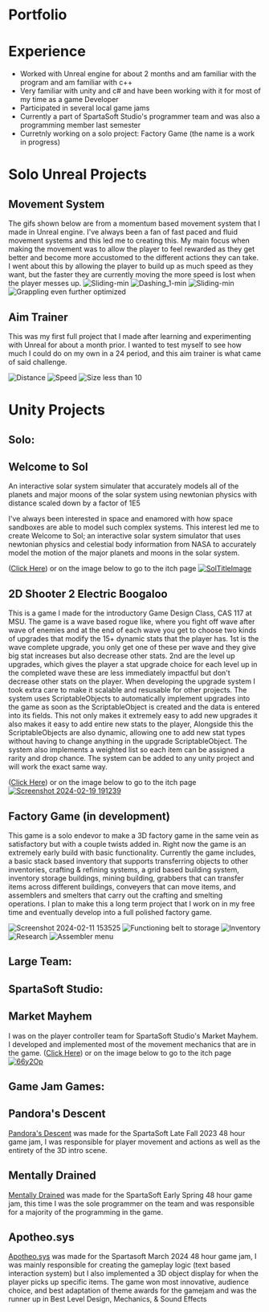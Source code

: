 # Portfolio

# Experience 
- Worked with Unreal engine for about 2 months and am familiar with the program and am familiar with c++ 
- Very familiar with unity and c# and have been working with it for most of my time as a game Developer
- Participated in several local game jams
- Currently a part of SpartaSoft Studio's programmer team and was also a programming member last semester
- Curretnly working on a solo project: Factory Game (the name is a work in progress)
# Solo Unreal Projects

## Movement System
The gifs shown below are from a momentum based movement system that I made in Unreal engine. I've always been a fan of fast paced and fluid movement systems and this led me to creating this. My main focus when making the movement was to allow the player to feel rewarded as they get better and become more accustomed to the different actions they can take. I went about this by allowing the player to build up as much speed as they want, but the faster they are currently moving the more speed is lost when the player messes up. 
![Sliding-min](https://github.com/PlagatonicRed/Portfolio/assets/144390798/c977faec-f65d-48cb-9e76-0f2324615def)
![Dashing_1-min](https://github.com/PlagatonicRed/Portfolio/assets/144390798/a2ee228f-d766-4e90-a3b5-4e04217c484a)
![Sliding-min](https://github.com/PlagatonicRed/Portfolio/assets/144390798/d71f71e7-7720-4106-9c65-7139719e48be)
![Grappling even further optimized](https://github.com/PlagatonicRed/Portfolio/assets/144390798/bce2f308-d2ca-4ee7-9e80-56f6167091ec)

## Aim Trainer
This was my first full project that I made after learning and experimenting with Unreal for about a month prior. I wanted to test myself to see how much I could do on my own in a 24 period, and this aim trainer is what came of said challenge.

![Distance](https://github.com/PlagatonicRed/Portfolio/assets/144390798/c52ea8ca-ca65-448c-890b-3f5828c44628)
![Speed](https://github.com/PlagatonicRed/Portfolio/assets/144390798/43786bc8-f825-455d-bf09-52558531ee44)
![Size less than 10](https://github.com/PlagatonicRed/Portfolio/assets/144390798/533e3fa7-8541-49ef-984a-531b792d0470)

# Unity Projects
## Solo:
## Welcome to Sol 
An interactive solar system simulater that accurately models all of the planets and major moons of the solar system using newtonian physics with distance scaled down by a factor of 1E5

I've always been interested in space and enamored with how space sandboxes are able to model such complex systems. This interest led me to create Welcome to Sol; an interactive solar system simulator that uses newtonian physics and celestial body information from NASA to accurately model the motion of the major planets and moons in the solar system. 

([Click Here](https://plagatonicred.itch.io/welcome-to-sol)) or on the image below to go to the itch page
[![SolTitleImage](https://github.com/PlagatonicRed/Portfolio/assets/144390798/0f6c6596-24fa-41c7-92d0-f1917006924c)](https://plagatonicred.itch.io/welcome-to-sol)

## 2D Shooter 2 Electric Boogaloo
This is a game I made for the introductory Game Design Class, CAS 117 at MSU. The game is a wave based rogue like, where you fight off wave after wave of enemies and at the end of each wave you get to choose two kinds of upgrades that modify the 15+ dynamic stats that the player has. 1st is the wave complete upgrade, you only get one of these per wave and they give big stat increases but also decrease other stats. 2nd are the level up upgrades, which gives the player a stat upgrade choice for each level up in the completed wave these are less immediately impactful but don't decrease other stats on the player. When developing the upgrade system I took extra care to make it scalable and resusable for other projects. The system uses ScriptableObjects to automatically implement upgrades into the game as soon as the ScriptableObject is created and the data is entered into its fields. This not only makes it extremely easy to add new upgrades it also makes it easy to add entire new stats to the player, Alongside this the ScriptableObjects are also dynamic, allowing one to add new stat types without having to change anything in the upgrade ScriptableObject. The system also implements a weighted list so each item can be assigned a rarity and drop chance. The system can be added to any unity project and will work the exact same way. 

([Click Here](https://plagatonicred.itch.io/2d-shooter-two-electric-boogaloo)) or on the image below to go to the itch page
[![Screenshot 2024-02-19 191239](https://github.com/PlagatonicRed/Portfolio/assets/144390798/8cd17511-5036-4501-ac00-6fffed15f84a)](https://plagatonicred.itch.io/2d-shooter-two-electric-boogaloo)
## Factory Game (in development)
This game is a solo endevor to make a 3D factory game in the same vein as satisfactory but with a couple twists added in.
Right now the game is an extremely early build with basic functionality. Currently the game includes, a basic stack based inventory that supports transferring objects to other inventories, crafting & refining systems, a grid based building system, inventory storage buildings, mining building, grabbers that can transfer items across different buildings, conveyers that can move items, and assemblers and smelters that carry out the crafting and smelting operations. I plan to make this a long term project that I work on in my free time and eventually develop into a full polished factory game.

![Screenshot 2024-02-11 153525](https://github.com/PlagatonicRed/Portfolio/assets/144390798/cdd81e24-fd99-4c4d-a9b2-246a7b023954)
![Functioning belt to storage](https://github.com/PlagatonicRed/Portfolio/assets/144390798/0a017ed2-5a65-40e3-80a6-6a27e3b4b963)
![Inventory](https://github.com/PlagatonicRed/Portfolio/assets/144390798/42a68dc6-6012-4fd7-95b4-80acb0d2d517)
![Research](https://github.com/PlagatonicRed/Portfolio/assets/144390798/09e733aa-f3b9-4611-b614-c1b571c182ee)
![Assembler menu](https://github.com/PlagatonicRed/Portfolio/assets/144390798/b3b37c91-d2c0-48a3-aee1-c46c80c739e5)

## Large Team:
## SpartaSoft Studio:
## Market Mayhem

I was on the player controller team for SpartaSoft Studio's Market Mayhem. I developed and implemented most of the movement mechanics that are in the game. 
([Click Here](https://spartasoftstudio.itch.io/market-mayhem)) or on the image below to go to the itch page
[![66y2Op](https://github.com/PlagatonicRed/Portfolio/assets/144390798/45069d88-906a-4a75-a159-717cc8a6e7e1)](https://spartasoftstudio.itch.io/market-mayhem)
## Game Jam Games:
## Pandora's Descent

[Pandora's Descent](https://plagatonicred.itch.io/pandoras-descent) was made for the SpartaSoft Late Fall 2023 48 hour game jam, I was responsible for player movement and actions as well as the entirety of the 3D intro scene.

## Mentally Drained
[Mentally Drained](https://plagatonicred.itch.io/mentally-drained) was made for the SpartaSoft Early Spring 48 hour game jam, this time I was the sole programmer on the team and was responsible for a majority of the programming in the game.

## Apotheo.sys
[Apotheo.sys](https://langstonian.itch.io/apotheosys) was made for the Spartasoft March 2024 48 hour game jam, I was mainly responsible for creating the gameplay logic (text based interaction system) but I also implemented a 3D object display for when the player picks up specific items. The game won most innovative, audience choice, and best adaptation of theme awards for the gamejam and was the runner up in Best Level Design, Mechanics, & Sound Effects 
